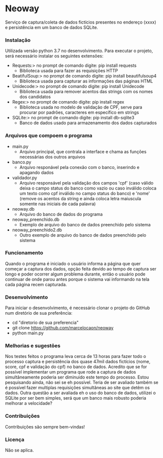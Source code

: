 # Neoway
Serviço de captura/coleta de dados fictícios presentes no endereço (xxxx) e persistência em um banco de dados SQLite.

### Instalação
Utilizada versão python 3.7 no desenvolvimento. Para executar o projeto, será necessário instalar os seguintes extensões:

* Requests:> no prompt de comando digite: pip install requests
  - Biblioteca usada para fazer as requisições HTTP
* BeatifulSoup:> no prompt de comando digite: pip install beautifulsoup4
  - Biblioteca usada para capturar as informações das páginas HTML
* Unidecode:> no prompt de comando digite: pip install Unidecode
  - Biblioteca usada para remover acentos das strings com os nomes dos candidatos
* Regex:> no prompt de comando digite: pip install regex
  - Biblioteca usada no modelo de validação de CPF, serve para procurar por padrões, caracteres em específico em strings
* SQLite:> no prompt de comando digite: pip install db-sqlite3
  - Banco de dados usado para armazenamento dos dados capturados

### Arquivos que compoem o programa
* main.py
  - Arquivo principal, que contrala a interface e chama as funções necessárias dos outros arquivos
* banco.py
  - Arquivo responável pela conexão com o banco, inserindo e apagando dados
* validador.py
  - Arquivo responsável pela validação dos campos 'cpf' (caso válido deixa o campo status do banco como vazio ou caso inválido coloca um texto como cpf inválido no campo status do banco) e 'nome' (remove os acentos da string e ainda coloca letra maiuscula somente nas iniciais de cada palavra)
* neoway.db
  - Arquivo do banco de dados do programa
* neoway_preenchido.db
  - Exemplo de arquivo do banco de dados preenchido pelo sistema
* neoway_preenchido2.db
  - Outro exemplo de arquivo do banco de dados preenchido pelo sistema

### Funcionamento
Quando o programa é iniciado o usuário informa a página que quer começar a captura dos dados, opção feita devido ao tempo de captura ser longo e poder ocorrer algum problema durante, então o usuário pode continuar de onde parou antes porque o sistema vai informando na tela cada página recem capturada.

### Desenvolvimento
Para iniciar o desenvolvimento, é necessário clonar o projeto do GitHub num diretório de sua preferência:

- cd "diretorio de sua preferencia"
- git clone https://github.com/marcelocaon/neoway
- python main.py

### Melhorias e sugestões
Nos testes feitos o programa leva cerca de 13 horas para fazer todo o processo captura e persistência dos quase 47mil dados fictícios (nome, score, cpf e validação do cpf) no banco de dados. Acredito que se for possível implementar um programa que rode a captura de dados simultâneamente poderia ser diminuido este tempo do processo. Estou pesquisando ainda, não sei se eh possível. Teria de ser avaliado também se é possível fazer multiplas requisições simultâneas ao site que detêm os dados. Outra questão a ser avaliada eh o uso do banco de dados, utilizei o SQLite por ser bem simples, será que um banco mais robusto poderia melhorar a velocidade?

### Contribuições
Contribuições são sempre bem-vindas!

### Licença
Não se aplica.

